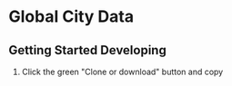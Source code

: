 # Global City Data

## Getting Started Developing

1.  Click the green "Clone or download" button and copy
